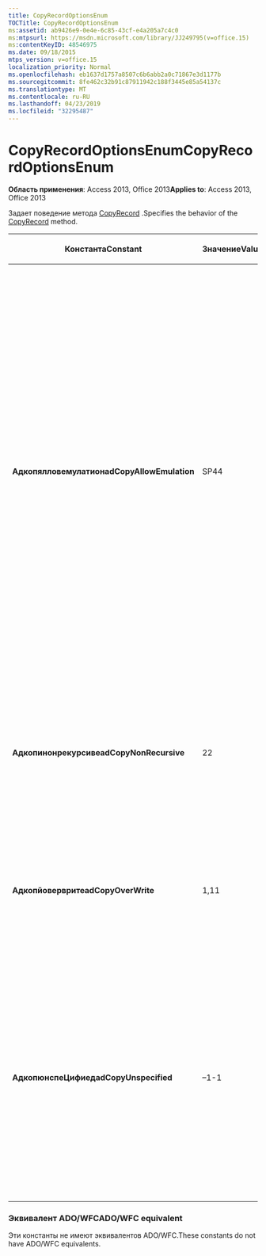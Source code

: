 ```yaml
---
title: CopyRecordOptionsEnum
TOCTitle: CopyRecordOptionsEnum
ms:assetid: ab9426e9-0e4e-6c85-43cf-e4a205a7c4c0
ms:mtpsurl: https://msdn.microsoft.com/library/JJ249795(v=office.15)
ms:contentKeyID: 48546975
ms.date: 09/18/2015
mtps_version: v=office.15
localization_priority: Normal
ms.openlocfilehash: eb1637d1757a8507c6b6abb2a0c71867e3d1177b
ms.sourcegitcommit: 8fe462c32b91c87911942c188f3445e85a54137c
ms.translationtype: MT
ms.contentlocale: ru-RU
ms.lasthandoff: 04/23/2019
ms.locfileid: "32295487"
---
```

# <a name="copyrecordoptionsenum"></a><span data-ttu-id="17cd8-102">CopyRecordOptionsEnum</span><span class="sxs-lookup"><span data-stu-id="17cd8-102">CopyRecordOptionsEnum</span></span>


<span data-ttu-id="17cd8-103">**Область применения**: Access 2013, Office 2013</span><span class="sxs-lookup"><span data-stu-id="17cd8-103">**Applies to**: Access 2013, Office 2013</span></span>

<span data-ttu-id="17cd8-104">Задает поведение метода [CopyRecord](copyrecord-method-ado.md) .</span><span class="sxs-lookup"><span data-stu-id="17cd8-104">Specifies the behavior of the [CopyRecord](copyrecord-method-ado.md) method.</span></span>

<table>
<colgroup>
<col style="width: 33%" />
<col style="width: 33%" />
<col style="width: 33%" />
</colgroup>
<thead>
<tr class="header">
<th><p><span data-ttu-id="17cd8-105">Константа</span><span class="sxs-lookup"><span data-stu-id="17cd8-105">Constant</span></span></p></th>
<th><p><span data-ttu-id="17cd8-106">Значение</span><span class="sxs-lookup"><span data-stu-id="17cd8-106">Value</span></span></p></th>
<th><p><span data-ttu-id="17cd8-107">Описание</span><span class="sxs-lookup"><span data-stu-id="17cd8-107">Description</span></span></p></th>
</tr>
</thead>
<tbody>
<tr class="odd">
<td><p><span data-ttu-id="17cd8-108"><strong>Адкопялловемулатион</strong></span><span class="sxs-lookup"><span data-stu-id="17cd8-108"><strong>adCopyAllowEmulation</strong></span></span></p></td>
<td><p><span data-ttu-id="17cd8-109">SP4</span><span class="sxs-lookup"><span data-stu-id="17cd8-109">4</span></span></p></td>
<td><p><span data-ttu-id="17cd8-110">Указывает, что поставщик <em>источника</em> пытается имитировать копию с помощью операций скачивания и отправки, если происходит сбой этого метода из-за того, что <em>целевой объект</em> находится на другом сервере или обрабатывается поставщиком, отличным от <em>источника</em>.</span><span class="sxs-lookup"><span data-stu-id="17cd8-110">Indicates that the <em>Source</em> provider attempts to simulate the copy using download and upload operations if this method fails due to <em>Destination</em> being on a different server or is serviced by a different provider than <em>Source</em>.</span></span> <span data-ttu-id="17cd8-111">Обратите внимание, что различные возможности поставщика могут препятствовать снижению производительности или потере данных.</span><span class="sxs-lookup"><span data-stu-id="17cd8-111">Note that differing provider capabilities may hamper performance or lose data.</span></span></p></td>
</tr>
<tr class="even">
<td><p><span data-ttu-id="17cd8-112"><strong>Адкопинонрекурсиве</strong></span><span class="sxs-lookup"><span data-stu-id="17cd8-112"><strong>adCopyNonRecursive</strong></span></span></p></td>
<td><p><span data-ttu-id="17cd8-113">2</span><span class="sxs-lookup"><span data-stu-id="17cd8-113">2</span></span></p></td>
<td><p><span data-ttu-id="17cd8-114">Копирует текущий каталог, но не все его подкаталоги в назначение.</span><span class="sxs-lookup"><span data-stu-id="17cd8-114">Copies the current directory, but none of its subdirectories, to the destination.</span></span> <span data-ttu-id="17cd8-115">Операция копирования не является рекурсивной.</span><span class="sxs-lookup"><span data-stu-id="17cd8-115">The copy operation is not recursive.</span></span></p></td>
</tr>
<tr class="odd">
<td><p><span data-ttu-id="17cd8-116"><strong>Адкопйоверврите</strong></span><span class="sxs-lookup"><span data-stu-id="17cd8-116"><strong>adCopyOverWrite</strong></span></span></p></td>
<td><p><span data-ttu-id="17cd8-117">1,1</span><span class="sxs-lookup"><span data-stu-id="17cd8-117">1</span></span></p></td>
<td><p><span data-ttu-id="17cd8-118">Перезаписывает файл или каталог, если <em>целевой</em> объект указывает на существующий файл или каталог.</span><span class="sxs-lookup"><span data-stu-id="17cd8-118">Overwrites the file or directory if the <em>Destination</em> points to an existing file or directory.</span></span></p></td>
</tr>
<tr class="even">
<td><p><span data-ttu-id="17cd8-119"><strong>АдкопюнспеЦифиед</strong></span><span class="sxs-lookup"><span data-stu-id="17cd8-119"><strong>adCopyUnspecified</strong></span></span></p></td>
<td><p><span data-ttu-id="17cd8-120">–1</span><span class="sxs-lookup"><span data-stu-id="17cd8-120">-1</span></span></p></td>
<td><p><span data-ttu-id="17cd8-121">Значение, используемое по умолчанию.</span><span class="sxs-lookup"><span data-stu-id="17cd8-121">Default.</span></span> <span data-ttu-id="17cd8-122">Выполняет операцию копирования по умолчанию: операция завершается с ошибкой, если конечный файл или каталог уже существует, а операция рекурсивно копируется.</span><span class="sxs-lookup"><span data-stu-id="17cd8-122">Performs the default copy operation: The operation fails if the destination file or directory already exists, and the operation copies recursively.</span></span></p></td>
</tr>
</tbody>
</table>


### <a name="adowfc-equivalent"></a><span data-ttu-id="17cd8-123">Эквивалент ADO/WFC</span><span class="sxs-lookup"><span data-stu-id="17cd8-123">ADO/WFC equivalent</span></span>

<span data-ttu-id="17cd8-124">Эти константы не имеют эквивалентов ADO/WFC.</span><span class="sxs-lookup"><span data-stu-id="17cd8-124">These constants do not have ADO/WFC equivalents.</span></span>

